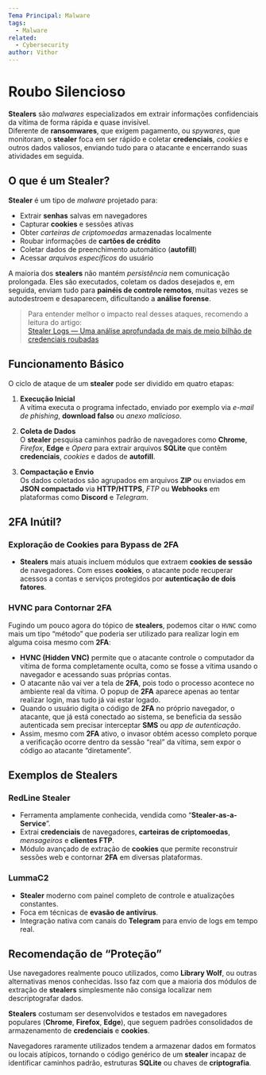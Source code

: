 ```yaml
---
Tema Principal: Malware
tags:
  - Malware
related:
  - Cybersecurity
author: Vithor
---
```

# Roubo Silencioso

**Stealers** são *malwares* especializados em extrair informações confidenciais da vítima de forma rápida e quase invisível.  
Diferente de **ransomwares**, que exigem pagamento, ou *spywares*, que monitoram, o **stealer** foca em ser rápido e coletar **credenciais**, *cookies* e outros dados valiosos, enviando tudo para o atacante e encerrando suas atividades em seguida.
## O que é um Stealer?

**Stealer** é um tipo de *malware* projetado para:

- Extrair **senhas** salvas em navegadores  
- Capturar **cookies** e sessões ativas  
- Obter *carteiras de criptomoedas* armazenadas localmente  
- Roubar informações de **cartões de crédito**  
- Coletar dados de preenchimento automático (**autofill**)  
- Acessar *arquivos específicos* do usuário  

A maioria dos **stealers** não mantém *persistência* nem comunicação prolongada. Eles são executados, coletam os dados desejados e, em seguida, enviam tudo para **painéis de controle remotos**, muitas vezes se autodestroem e desaparecem, dificultando a **análise forense**.

> Para entender melhor o impacto real desses ataques, recomendo a leitura do artigo:  
> [Stealer Logs — Uma análise aprofundada de mais de meio bilhão de credenciais roubadas](https://hakaisecurity.io/stealer-logs-uma-analise-aprofundada-de-mais-de-meio-bilhao-de-credenciais-roubadas/research-blog/)
## Funcionamento Básico

O ciclo de ataque de um **stealer** pode ser dividido em quatro etapas:

1. **Execução Inicial**  
   A vítima executa o programa infectado, enviado por exemplo via *e-mail de phishing*, **download falso** ou *anexo malicioso*.

2. **Coleta de Dados**  
   O **stealer** pesquisa caminhos padrão de navegadores como **Chrome**, *Firefox*, **Edge** e *Opera* para extrair arquivos **SQLite** que contêm **credenciais**, *cookies* e dados de **autofill**.

3. **Compactação e Envio**  
   Os dados coletados são agrupados em arquivos **ZIP** ou enviados em **JSON compactado** via **HTTP/HTTPS**, *FTP* ou **Webhooks** em plataformas como **Discord** e *Telegram*.
## 2FA Inútil?
### Exploração de Cookies para Bypass de 2FA
- **Stealers** mais atuais incluem módulos que extraem **cookies de sessão** de navegadores. Com esses **cookies**, o atacante pode recuperar acessos a contas e serviços protegidos por **autenticação de dois fatores**.
### HVNC para Contornar 2FA  
Fugindo um pouco agora do tópico de **stealers**, podemos citar o `HVNC` como mais um tipo “método” que poderia ser utilizado para realizar login em alguma coisa mesmo com **2FA**:

- **HVNC (Hidden VNC)** permite que o atacante controle o computador da vítima de forma completamente oculta, como se fosse a vítima usando o navegador e acessando suas próprias contas.  
- O atacante não vai ver a tela de **2FA**, pois todo o processo acontece no ambiente real da vítima. O popup de **2FA** aparece apenas ao tentar realizar login, mas tudo já vai estar logado.  
- Quando o usuário digita o código de **2FA** no próprio navegador, o atacante, que já está conectado ao sistema, se beneficia da sessão autenticada sem precisar interceptar **SMS** ou *app de autenticação*.  
- Assim, mesmo com **2FA** ativo, o invasor obtém acesso completo porque a verificação ocorre dentro da sessão “real” da vítima, sem expor o código ao atacante “diretamente”.
## Exemplos de Stealers
### RedLine Stealer  
- Ferramenta amplamente conhecida, vendida como “**Stealer-as-a-Service**”.  
- Extrai **credenciais** de navegadores, **carteiras de criptomoedas**, *mensageiros* e **clientes FTP**.  
- Módulo avançado de extração de **cookies** que permite reconstruir sessões web e contornar **2FA** em diversas plataformas.
### LummaC2  
- **Stealer** moderno com painel completo de controle e atualizações constantes.  
- Foca em técnicas de **evasão de antivírus**.  
- Integração nativa com canais do **Telegram** para envio de logs em tempo real.
## Recomendação de “Proteção”
Use navegadores realmente pouco utilizados, como **Library Wolf**, ou outras alternativas menos conhecidas. Isso faz com que a maioria dos módulos de extração de **stealers** simplesmente não consiga localizar nem descriptografar dados.

**Stealers** costumam ser desenvolvidos e testados em navegadores populares (**Chrome**, **Firefox**, **Edge**), que seguem padrões consolidados de armazenamento de **credenciais** e **cookies**.

Navegadores raramente utilizados tendem a armazenar dados em formatos ou locais atípicos, tornando o código genérico de um **stealer** incapaz de identificar caminhos padrão, estruturas **SQLite** ou chaves de **criptografia**.